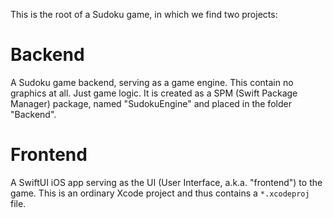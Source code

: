 This is the root of a Sudoku game, in which we find two projects:

# Backend

A Sudoku game backend, serving as a game engine. This contain no graphics at all. Just game logic. It is created as a SPM (Swift Package Manager) package, named "SudokuEngine" and placed in the folder "Backend".

# Frontend

A SwiftUI iOS app serving as the UI (User Interface, a.k.a. "frontend") to the game. This is an ordinary Xcode project and thus contains a `*.xcodeproj` file. 